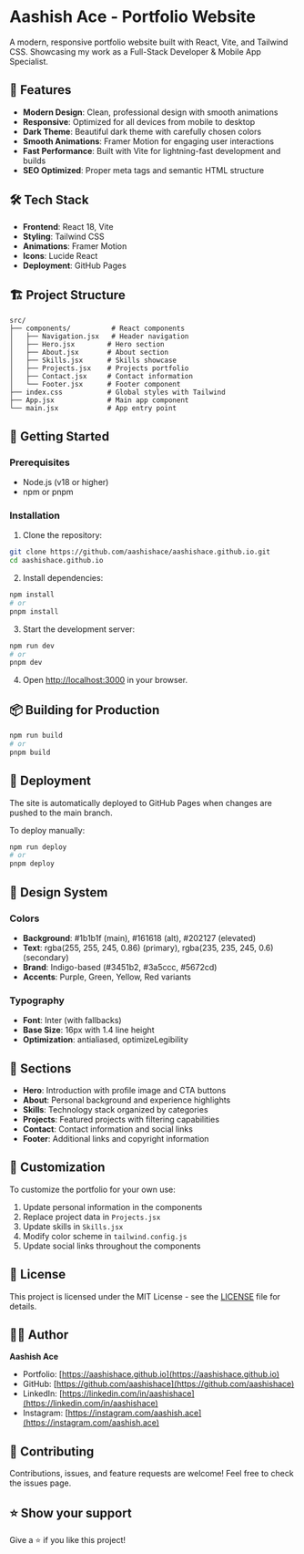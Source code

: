 # Aashish Ace - Portfolio Website

A modern, responsive portfolio website built with React, Vite, and Tailwind CSS. Showcasing my work as a Full-Stack Developer & Mobile App Specialist.

## 🚀 Features

- **Modern Design**: Clean, professional design with smooth animations
- **Responsive**: Optimized for all devices from mobile to desktop
- **Dark Theme**: Beautiful dark theme with carefully chosen colors
- **Smooth Animations**: Framer Motion for engaging user interactions
- **Fast Performance**: Built with Vite for lightning-fast development and builds
- **SEO Optimized**: Proper meta tags and semantic HTML structure

## 🛠️ Tech Stack

- **Frontend**: React 18, Vite
- **Styling**: Tailwind CSS
- **Animations**: Framer Motion
- **Icons**: Lucide React
- **Deployment**: GitHub Pages

## 🏗️ Project Structure

```
src/
├── components/          # React components
│   ├── Navigation.jsx   # Header navigation
│   ├── Hero.jsx        # Hero section
│   ├── About.jsx       # About section
│   ├── Skills.jsx      # Skills showcase
│   ├── Projects.jsx    # Projects portfolio
│   ├── Contact.jsx     # Contact information
│   └── Footer.jsx      # Footer component
├── index.css           # Global styles with Tailwind
├── App.jsx             # Main app component
└── main.jsx            # App entry point
```

## 🚀 Getting Started

### Prerequisites

- Node.js (v18 or higher)
- npm or pnpm

### Installation

1. Clone the repository:
```bash
git clone https://github.com/aashishace/aashishace.github.io.git
cd aashishace.github.io
```

2. Install dependencies:
```bash
npm install
# or
pnpm install
```

3. Start the development server:
```bash
npm run dev
# or
pnpm dev
```

4. Open [http://localhost:3000](http://localhost:3000) in your browser.

## 📦 Building for Production

```bash
npm run build
# or
pnpm build
```

## 🚀 Deployment

The site is automatically deployed to GitHub Pages when changes are pushed to the main branch.

To deploy manually:
```bash
npm run deploy
# or
pnpm deploy
```

## 🎨 Design System

### Colors
- **Background**: #1b1b1f (main), #161618 (alt), #202127 (elevated)
- **Text**: rgba(255, 255, 245, 0.86) (primary), rgba(235, 235, 245, 0.6) (secondary)
- **Brand**: Indigo-based (#3451b2, #3a5ccc, #5672cd)
- **Accents**: Purple, Green, Yellow, Red variants

### Typography
- **Font**: Inter (with fallbacks)
- **Base Size**: 16px with 1.4 line height
- **Optimization**: antialiased, optimizeLegibility

## 📱 Sections

- **Hero**: Introduction with profile image and CTA buttons
- **About**: Personal background and experience highlights
- **Skills**: Technology stack organized by categories
- **Projects**: Featured projects with filtering capabilities
- **Contact**: Contact information and social links
- **Footer**: Additional links and copyright information

## 🔧 Customization

To customize the portfolio for your own use:

1. Update personal information in the components
2. Replace project data in `Projects.jsx`
3. Update skills in `Skills.jsx`
4. Modify color scheme in `tailwind.config.js`
5. Update social links throughout the components

## 📄 License

This project is licensed under the MIT License - see the [LICENSE](LICENSE) file for details.

## 👨‍💻 Author

**Aashish Ace**
- Portfolio: [https://aashishace.github.io](https://aashishace.github.io)
- GitHub: [https://github.com/aashishace](https://github.com/aashishace)
- LinkedIn: [https://linkedin.com/in/aashishace](https://linkedin.com/in/aashishace)
- Instagram: [https://instagram.com/aashish.ace](https://instagram.com/aashish.ace)

## 🤝 Contributing

Contributions, issues, and feature requests are welcome! Feel free to check the issues page.

## ⭐ Show your support

Give a ⭐️ if you like this project!